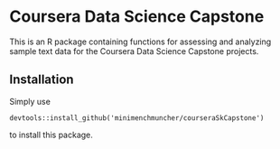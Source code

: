 # Coursera Data Science Capstone

This is an R package containing functions for assessing and analyzing
sample text data for the Coursera Data Science Capstone projects.

## Installation
Simply use

```{r}
devtools::install_github('minimenchmuncher/courseraSkCapstone')
```

to install this package.
